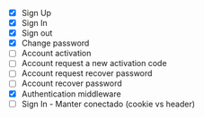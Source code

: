 - [x] Sign Up
- [x] Sign In
- [x] Sign out
- [x] Change password
- [ ] Account activation
- [ ] Account request a new activation code
- [ ] Account request recover password
- [ ] Account recover password
- [x] Authentication middleware
- [ ] Sign In - Manter conectado (cookie vs header)